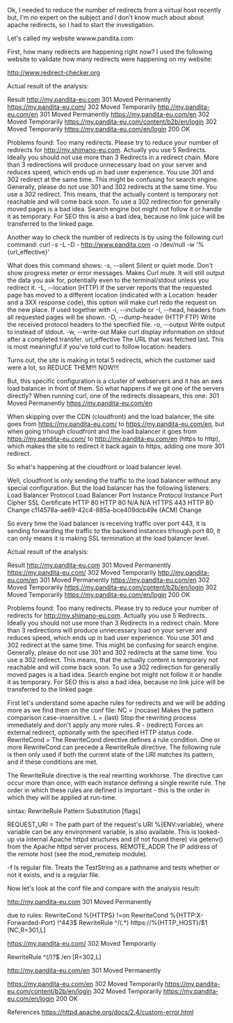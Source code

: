 Ok, I needed to reduce the number of redirects from a virtual host recently but, I'm no expert on the subject and I don't know much about about apache redirects, so I had to start the investigation. 

Let's called my website wwww.pandita.com

First, how many redirects are happening right now? 
I used the following website to validate how many redirects were happening on my website:

http://www.redirect-checker.org

Actual result of the analysis:

Result
http://my.pandita-eu.com
301 Moved Permanently
https://my.pandita-eu.com/
302 Moved Temporarily
http://my.pandita-eu.com/en
301 Moved Permanently
https://my.pandita-eu.com/en
302 Moved Temporarily
https://my.pandita-eu.com/content/b2b/en/login
302 Moved Temporarily
https://my.pandita-eu.com/en/login
200 OK

Problems found: 
Too many redirects. Please try to reduce your number of redirects for http://my.shimano-eu.com. Actually you use 5 Redirects. Ideally you should not use more than 3 Redirects in a redirect chain. More than 3 redirections will produce unnecessary load on your server and reduces speed, which ends up in bad user experience.
You use 301 and 302 redirect at the same time. This might be confusing for search engine. Generally, please do not use 301 and 302 redirects at the same time.
You use a 302 redirect. This means, that the actually content is temporary not reachable and will come back soon. To use a 302 redirection for generally moved pages is a bad idea. Search engine bot might not follow it or handle it as temporary. For SEO this is also a bad idea, because no link juice will be transferred to the linked page.

Another way to check the number of redirects is by using the following curl command:
curl -s -L -D - http://www.pandita.com -o /dev/null -w '%{url_effective}'

What does this command shows:
-s, --silent
              Silent  or  quiet mode. Don't show progress meter or error messages.  Makes Curl mute. It will still output the data you ask for, potentially even to the terminal/stdout
              unless you redirect it.
-L, --location
              (HTTP) If the server reports that the requested page has moved to a different location (indicated with a Location: header and a 3XX response code), this option will make
              curl  redo  the request on the new place. If used together with -i, --include or -I, --head, headers from all requested pages will be shown.
-D, --dump-header <filename>
              (HTTP FTP) Write the received protocol headers to the specified file.
-o, --output <file>
              Write output to <file> instead of stdout.
-w, --write-out <format>
              Make curl display information on stdout after a completed transfer.
              url_effective  The URL that was fetched last. This is most meaningful if you've told curl to follow location: headers.

Turns out, the site is making in total 5 redirects, which the customer said were a lot, so REDUCE THEM!!! NOW!!!

But, this specific configuration is a cluster of webservers and it has an aws load balancer in front of them. So what happens if we git one of the servers directly?
When running curl, one of the redirects dissapears, this one: 
301 Moved Permanently
https://my.pandita-eu.com/en

When skipping over the CDN (cloudfront) and the load balancer, the site goes from https://my.pandita-eu.com/ to https://my.pandita-eu.com/en, but when going trhough cloudfront and the load balancer it goes from https://my.pandita-eu.com/ to http://my.pandita-eu.com/en (https to http), which makes the site to redirect it back again to https, adding one more 301 redirect. 

So what's happening at the cloudfront or load balancer level. 

Well, cloudfront is only sending the traffic to the load balancer without any special configuration. But the load balancer has the following listeners:
Load Balancer Protocol      Load Balancer Port      Instance Protocol       Instance Port       Cipher      SSL Certificate
HTTP	                    80	                    HTTP	                80	                N/A	        N/A
HTTPS	                    443	                    HTTP	                80	                Change	    c114578a-ae69-42c4-885a-bce409dcb49e (ACM) Change

So every time the load balancer is receiving traffic over port 443, it is sending forwarding the traffic to the backend instances trhough port 80, it can only means it is making SSL termination at the load balancer level.


Actual result of the analysis:

Result
http://my.pandita-eu.com
301 Moved Permanently
https://my.pandita-eu.com/
302 Moved Temporarily
http://my.pandita-eu.com/en
301 Moved Permanently
https://my.pandita-eu.com/en
302 Moved Temporarily
https://my.pandita-eu.com/content/b2b/en/login
302 Moved Temporarily
https://my.pandita-eu.com/en/login
200 OK

Problems found: 
Too many redirects. Please try to reduce your number of redirects for http://my.shimano-eu.com. Actually you use 5 Redirects. Ideally you should not use more than 3 Redirects in a redirect chain. More than 3 redirections will produce unnecessary load on your server and reduces speed, which ends up in bad user experience.
You use 301 and 302 redirect at the same time. This might be confusing for search engine. Generally, please do not use 301 and 302 redirects at the same time.
You use a 302 redirect. This means, that the actually content is temporary not reachable and will come back soon. To use a 302 redirection for generally moved pages is a bad idea. Search engine bot might not follow it or handle it as temporary. For SEO this is also a bad idea, because no link juice will be transferred to the linked page.


First let's understand some apache rules for redirects and we will be adding more as we find them on the conf file:
NC = (nocase) Makes the pattern comparison case-insensitive.
L = (last) Stop the rewriting process immediately and don't apply any more rules.
R - (redirect) Forces an external redirect, optionally with the specified HTTP status code.
RewriteCond = The RewriteCond directive defines a rule condition. One or more RewriteCond can precede a RewriteRule directive. The following rule is then only used if both the current state of the URI matches its pattern, and if these conditions are met.

The RewriteRule directive is the real rewriting workhorse. The directive can occur more than once, with each instance defining a single rewrite rule. The order in which these rules are defined is important - this is the order in which they will be applied at run-time.

sintax: RewriteRule Pattern Substitution [flags]

REQUEST_URI	= The path part of the request's URI
%{ENV:variable}, where variable can be any environment variable, is also available. This is looked-up via internal Apache httpd structures and (if not found there) via getenv() from the Apache httpd server process.
REMOTE_ADDR
The IP address of the remote host (see the mod_remoteip module).

-f
Is regular file.
Treats the TestString as a pathname and tests whether or not it exists, and is a regular file.


Now let's look at the conf file and compare with the analysis result:

http://my.pandita-eu.com
301 Moved Permanently

due to rules:
RewriteCond %{HTTPS} !=on
RewriteCond %{HTTP:X-Forwarded-Port} !^443$
RewriteRule ^/(.*) https://%{HTTP_HOST}/$1 [NC,R=301,L]

https://my.pandita-eu.com/
302 Moved Temporarily

RewriteRule ^(/)?$ /en [R=302,L]

http://my.pandita-eu.com/en
301 Moved Permanently



https://my.pandita-eu.com/en
302 Moved Temporarily
https://my.pandita-eu.com/content/b2b/en/login
302 Moved Temporarily
https://my.pandita-eu.com/en/login
200 OK




References
https://httpd.apache.org/docs/2.4/custom-error.html
